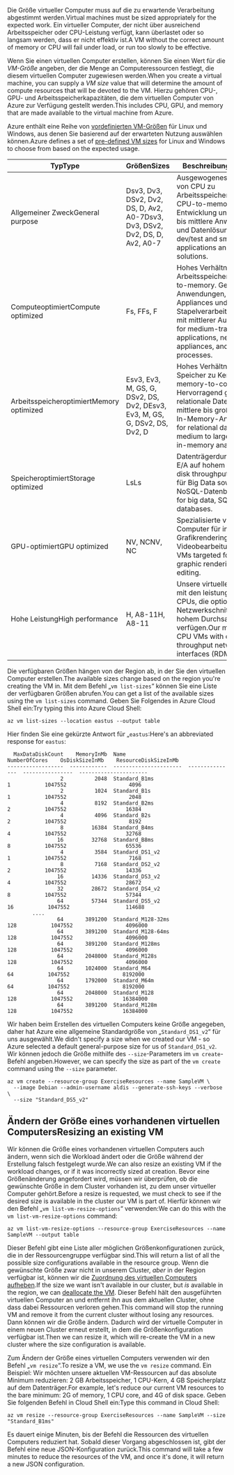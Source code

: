 <span data-ttu-id="3cdcf-101">Die Größe virtueller Computer muss auf die zu erwartende Verarbeitung abgestimmt werden.</span><span class="sxs-lookup"><span data-stu-id="3cdcf-101">Virtual machines must be sized appropriately for the expected work.</span></span> <span data-ttu-id="3cdcf-102">Ein virtueller Computer, der nicht über ausreichend Arbeitsspeicher oder CPU-Leistung verfügt, kann überlastet oder so langsam werden, dass er nicht effektiv ist.</span><span class="sxs-lookup"><span data-stu-id="3cdcf-102">A VM without the correct amount of memory or CPU will fail under load, or run too slowly to be effective.</span></span> 

<span data-ttu-id="3cdcf-103">Wenn Sie einen virtuellen Computer erstellen, können Sie einen Wert für die _VM-Größe_ angeben, der die Menge an Computeressourcen festlegt, die diesem virtuellen Computer zugewiesen werden.</span><span class="sxs-lookup"><span data-stu-id="3cdcf-103">When you create a virtual machine, you can supply a _VM size_ value that will determine the amount of compute resources that will be devoted to the VM.</span></span> <span data-ttu-id="3cdcf-104">Hierzu gehören CPU-, GPU- und Arbeitsspeicherkapazitäten, die dem virtuellen Computer von Azure zur Verfügung gestellt werden.</span><span class="sxs-lookup"><span data-stu-id="3cdcf-104">This includes CPU, GPU, and memory that are made available to the virtual machine from Azure.</span></span>

<span data-ttu-id="3cdcf-105">Azure enthält eine Reihe von [vordefinierten VM-Größen](https://docs.microsoft.com/azure/virtual-machines/linux/sizes) für Linux und Windows, aus denen Sie basierend auf der erwarteten Nutzung auswählen können.</span><span class="sxs-lookup"><span data-stu-id="3cdcf-105">Azure defines a set of [pre-defined VM sizes](https://docs.microsoft.com/azure/virtual-machines/linux/sizes) for Linux and Windows to choose from based on the expected usage.</span></span> 

| <span data-ttu-id="3cdcf-106">Typ</span><span class="sxs-lookup"><span data-stu-id="3cdcf-106">Type</span></span> | <span data-ttu-id="3cdcf-107">Größen</span><span class="sxs-lookup"><span data-stu-id="3cdcf-107">Sizes</span></span> | <span data-ttu-id="3cdcf-108">Beschreibung</span><span class="sxs-lookup"><span data-stu-id="3cdcf-108">Description</span></span> |
|------|-------|-------------|
| <span data-ttu-id="3cdcf-109">Allgemeiner Zweck</span><span class="sxs-lookup"><span data-stu-id="3cdcf-109">General purpose</span></span>   | <span data-ttu-id="3cdcf-110">Dsv3, Dv3, DSv2, Dv2, DS, D, Av2, A0-7</span><span class="sxs-lookup"><span data-stu-id="3cdcf-110">Dsv3, Dv3, DSv2, Dv2, DS, D, Av2, A0-7</span></span> | <span data-ttu-id="3cdcf-111">Ausgewogenes Verhältnis von CPU zu Arbeitsspeicher.</span><span class="sxs-lookup"><span data-stu-id="3cdcf-111">Balanced CPU-to-memory.</span></span> <span data-ttu-id="3cdcf-112">Ideal für Entwicklung und Tests, kleine bis mittlere Anwendungen und Datenlösungen.</span><span class="sxs-lookup"><span data-stu-id="3cdcf-112">Ideal for dev/test and small to medium applications and data solutions.</span></span> |
| <span data-ttu-id="3cdcf-113">Computeoptimiert</span><span class="sxs-lookup"><span data-stu-id="3cdcf-113">Compute optimized</span></span> | <span data-ttu-id="3cdcf-114">Fs, F</span><span class="sxs-lookup"><span data-stu-id="3cdcf-114">Fs, F</span></span> | <span data-ttu-id="3cdcf-115">Hohes Verhältnis von CPU zu Arbeitsspeicher.</span><span class="sxs-lookup"><span data-stu-id="3cdcf-115">High CPU-to-memory.</span></span> <span data-ttu-id="3cdcf-116">Geeignet für Anwendungen, Network Appliances und Stapelverarbeitungsvorgänge mit mittlerer Auslastung.</span><span class="sxs-lookup"><span data-stu-id="3cdcf-116">Good for medium-traffic applications, network appliances, and batch processes.</span></span> |
| <span data-ttu-id="3cdcf-117">Arbeitsspeicheroptimiert</span><span class="sxs-lookup"><span data-stu-id="3cdcf-117">Memory optimized</span></span>  | <span data-ttu-id="3cdcf-118">Esv3, Ev3, M, GS, G, DSv2, DS, Dv2, D</span><span class="sxs-lookup"><span data-stu-id="3cdcf-118">Esv3, Ev3, M, GS, G, DSv2, DS, Dv2, D</span></span>   | <span data-ttu-id="3cdcf-119">Hohes Verhältnis von Speicher zu Kern.</span><span class="sxs-lookup"><span data-stu-id="3cdcf-119">High memory-to-core.</span></span> <span data-ttu-id="3cdcf-120">Hervorragend geeignet für relationale Datenbanken, mittlere bis große Caches und In-Memory-Analysen.</span><span class="sxs-lookup"><span data-stu-id="3cdcf-120">Great for relational databases, medium to large caches, and in-memory analytics.</span></span> |
| <span data-ttu-id="3cdcf-121">Speicheroptimiert</span><span class="sxs-lookup"><span data-stu-id="3cdcf-121">Storage optimized</span></span> | <span data-ttu-id="3cdcf-122">Ls</span><span class="sxs-lookup"><span data-stu-id="3cdcf-122">Ls</span></span> | <span data-ttu-id="3cdcf-123">Datenträgerdurchsatz und -E/A auf hohem Niveau.</span><span class="sxs-lookup"><span data-stu-id="3cdcf-123">High disk throughput and IO.</span></span> <span data-ttu-id="3cdcf-124">Ideal für Big Data sowie SQL- und NoSQL-Datenbanken.</span><span class="sxs-lookup"><span data-stu-id="3cdcf-124">Ideal for big data, SQL, and NoSQL databases.</span></span> |
| <span data-ttu-id="3cdcf-125">GPU-optimiert</span><span class="sxs-lookup"><span data-stu-id="3cdcf-125">GPU optimized</span></span> | <span data-ttu-id="3cdcf-126">NV, NC</span><span class="sxs-lookup"><span data-stu-id="3cdcf-126">NV, NC</span></span> | <span data-ttu-id="3cdcf-127">Spezialisierte virtuelle Computer für intensives Grafikrendering und intensive Videobearbeitung.</span><span class="sxs-lookup"><span data-stu-id="3cdcf-127">Specialized VMs targeted for heavy graphic rendering and video editing.</span></span> |
| <span data-ttu-id="3cdcf-128">Hohe Leistung</span><span class="sxs-lookup"><span data-stu-id="3cdcf-128">High performance</span></span> | <span data-ttu-id="3cdcf-129">H, A8-11</span><span class="sxs-lookup"><span data-stu-id="3cdcf-129">H, A8-11</span></span> | <span data-ttu-id="3cdcf-130">Unsere virtuellen Computer mit den leistungsfähigsten CPUs, die optional über Netzwerkschnittstellen mit hohem Durchsatz (RDMA) verfügen.</span><span class="sxs-lookup"><span data-stu-id="3cdcf-130">Our most powerful CPU VMs with optional high-throughput network interfaces (RDMA).</span></span> | 

<span data-ttu-id="3cdcf-131">Die verfügbaren Größen hängen von der Region ab, in der Sie den virtuellen Computer erstellen.</span><span class="sxs-lookup"><span data-stu-id="3cdcf-131">The available sizes change based on the region you're creating the VM in.</span></span> <span data-ttu-id="3cdcf-132">Mit dem Befehl „`vm list-sizes`“ können Sie eine Liste der verfügbaren Größen abrufen.</span><span class="sxs-lookup"><span data-stu-id="3cdcf-132">You can get a list of the available sizes using the `vm list-sizes` command.</span></span> <span data-ttu-id="3cdcf-133">Geben Sie Folgendes in Azure Cloud Shell ein:</span><span class="sxs-lookup"><span data-stu-id="3cdcf-133">Try typing this into Azure Cloud Shell:</span></span>

```azurecli
az vm list-sizes --location eastus --output table
```

<span data-ttu-id="3cdcf-134">Hier finden Sie eine gekürzte Antwort für „`eastus`:</span><span class="sxs-lookup"><span data-stu-id="3cdcf-134">Here's an abbreviated response for `eastus`:</span></span>

```
  MaxDataDiskCount    MemoryInMb  Name                      NumberOfCores    OsDiskSizeInMb    ResourceDiskSizeInMb
------------------  ------------  ----------------------  ---------------  ----------------  ----------------------
                 2          2048  Standard_B1ms                         1           1047552                    4096
                 2          1024  Standard_B1s                          1           1047552                    2048
                 4          8192  Standard_B2ms                         2           1047552                   16384
                 4          4096  Standard_B2s                          2           1047552                    8192
                 8         16384  Standard_B4ms                         4           1047552                   32768
                16         32768  Standard_B8ms                         8           1047552                   65536
                 4          3584  Standard_DS1_v2                       1           1047552                    7168
                 8          7168  Standard_DS2_v2                       2           1047552                   14336
                16         14336  Standard_DS3_v2                       4           1047552                   28672
                32         28672  Standard_DS4_v2                       8           1047552                   57344
                64         57344  Standard_DS5_v2                      16           1047552                  114688
        ....
                64       3891200  Standard_M128-32ms                  128           1047552                 4096000
                64       3891200  Standard_M128-64ms                  128           1047552                 4096000
                64       3891200  Standard_M128ms                     128           1047552                 4096000
                64       2048000  Standard_M128s                      128           1047552                 4096000
                64       1024000  Standard_M64                         64           1047552                 8192000
                64       1792000  Standard_M64m                        64           1047552                 8192000
                64       2048000  Standard_M128                       128           1047552                16384000
                64       3891200  Standard_M128m                      128           1047552                16384000
```

<span data-ttu-id="3cdcf-135">Wir haben beim Erstellen des virtuellen Computers keine Größe angegeben, daher hat Azure eine allgemeine Standardgröße von „`Standard_DS1_v2`“ für uns ausgewählt.</span><span class="sxs-lookup"><span data-stu-id="3cdcf-135">We didn't specify a size when we created our VM - so Azure selected a default general-purpose size for us of `Standard_DS1_v2`.</span></span> <span data-ttu-id="3cdcf-136">Wir können jedoch die Größe mithilfe des `--size`-Parameters im `vm create`-Befehl angeben.</span><span class="sxs-lookup"><span data-stu-id="3cdcf-136">However, we can specify the size as part of the `vm create` command using the `--size` parameter.</span></span>

```azurecli
az vm create --resource-group ExerciseResources --name SampleVM \
  --image Debian --admin-username aldis --generate-ssh-keys --verbose \
  --size "Standard_DS5_v2"
```

## <a name="resizing-an-existing-vm"></a><span data-ttu-id="3cdcf-137">Ändern der Größe eines vorhandenen virtuellen Computers</span><span class="sxs-lookup"><span data-stu-id="3cdcf-137">Resizing an existing VM</span></span>
<span data-ttu-id="3cdcf-138">Wir können die Größe eines vorhandenen virtuellen Computers auch ändern, wenn sich die Workload ändert oder die Größe während der Erstellung falsch festgelegt wurde.</span><span class="sxs-lookup"><span data-stu-id="3cdcf-138">We can also resize an existing VM if the workload changes, or if it was incorrectly sized at creation.</span></span> <span data-ttu-id="3cdcf-139">Bevor eine Größenänderung angefordert wird, müssen wir überprüfen, ob die gewünschte Größe in dem Cluster vorhanden ist, zu dem unser virtueller Computer gehört.</span><span class="sxs-lookup"><span data-stu-id="3cdcf-139">Before a resize is requested, we must check to see if the desired size is available in the cluster our VM is part of.</span></span> <span data-ttu-id="3cdcf-140">Hierfür können wir den Befehl „`vm list-vm-resize-options`“ verwenden:</span><span class="sxs-lookup"><span data-stu-id="3cdcf-140">We can do this with the `vm list-vm-resize-options` command:</span></span>

```azurecli
az vm list-vm-resize-options --resource-group ExerciseResources --name SampleVM --output table
```

<span data-ttu-id="3cdcf-141">Dieser Befehl gibt eine Liste aller möglichen Größenkonfigurationen zurück, die in der Ressourcengruppe verfügbar sind.</span><span class="sxs-lookup"><span data-stu-id="3cdcf-141">This will return a list of all the possible size configurations available in the resource group.</span></span> <span data-ttu-id="3cdcf-142">Wenn die gewünschte Größe zwar nicht in unserem Cluster, _aber_ in der Region verfügbar ist, können wir die [Zuordnung des virtuellen Computers aufheben](https://docs.microsoft.com/cli/azure/vm?view=azure-cli-latest#az-vm-deallocate).</span><span class="sxs-lookup"><span data-stu-id="3cdcf-142">If the size we want isn't available in our cluster, but _is_ available in the region, we can [deallocate the VM](https://docs.microsoft.com/cli/azure/vm?view=azure-cli-latest#az-vm-deallocate).</span></span> <span data-ttu-id="3cdcf-143">Dieser Befehl hält den ausgeführten virtuellen Computer an und entfernt ihn aus dem aktuellen Cluster, ohne dass dabei Ressourcen verloren gehen.</span><span class="sxs-lookup"><span data-stu-id="3cdcf-143">This command will stop the running VM and remove it from the current cluster without losing any resources.</span></span> <span data-ttu-id="3cdcf-144">Dann können wir die Größe ändern. Dadurch wird der virtuelle Computer in einem neuen Cluster erneut erstellt, in dem die Größenkonfiguration verfügbar ist.</span><span class="sxs-lookup"><span data-stu-id="3cdcf-144">Then we can resize it, which will re-create the VM in a new cluster where the size configuration is available.</span></span>

<span data-ttu-id="3cdcf-145">Zum Ändern der Größe eines virtuellen Computers verwenden wir den Befehl „`vm resize`“.</span><span class="sxs-lookup"><span data-stu-id="3cdcf-145">To resize a VM, we use the `vm resize` command.</span></span> <span data-ttu-id="3cdcf-146">Ein Beispiel: Wir möchten unsere aktuellen VM-Ressourcen auf das absolute Minimum reduzieren: 2 GB Arbeitsspeicher, 1 CPU-Kern, 4 GB Speicherplatz auf dem Datenträger.</span><span class="sxs-lookup"><span data-stu-id="3cdcf-146">For example, let's reduce our current VM resources to the bare minimum: 2G of memory, 1 CPU core, and 4G of disk space.</span></span> <span data-ttu-id="3cdcf-147">Geben Sie folgenden Befehl in Cloud Shell ein:</span><span class="sxs-lookup"><span data-stu-id="3cdcf-147">Type this command in Cloud Shell:</span></span>

```azurecli
az vm resize --resource-group ExerciseResources --name SampleVM --size "Standard_B1ms"
```

<span data-ttu-id="3cdcf-148">Es dauert einige Minuten, bis der Befehl die Ressourcen des virtuellen Computers reduziert hat. Sobald dieser Vorgang abgeschlossen ist, gibt der Befehl eine neue JSON-Konfiguration zurück.</span><span class="sxs-lookup"><span data-stu-id="3cdcf-148">This command will take a few minutes to reduce the resources of the VM, and once it's done, it will return a new JSON configuration.</span></span>